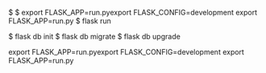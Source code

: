 $
$ export FLASK_APP=run.pyexport FLASK_CONFIG=development export FLASK_APP=run.py
$ flask run

$ flask db init
$ flask db migrate
$ flask db upgrade

export FLASK_APP=run.pyexport FLASK_CONFIG=development export FLASK_APP=run.py